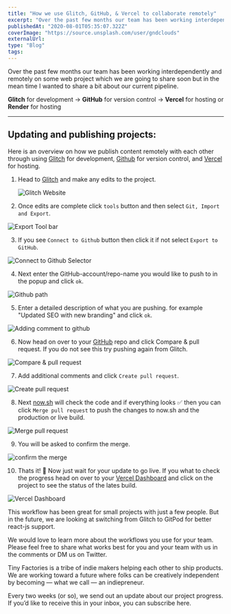 ```yaml
---
title: "How we use Glitch, GitHub, & Vercel to collaborate remotely"
excerpt: "Over the past few months our team has been working interdependently and remotely on some web project which we are going to share soon but in the mean time I wanted to share a bit about our current pipeline."
publishedAt: "2020-08-01T05:35:07.322Z"
coverImage: "https://source.unsplash.com/user/gndclouds"
externalUrl:
type: "Blog"
tags:
---
```


Over the past few months our team has been working interdependently and remotely on some web project which we are going to share soon but in the mean time I wanted to share a bit about our current pipeline.

**Glitch** for development → **GitHub** for version control → **Vercel** for hosting or **Render** for hosting

---

## Updating and publishing projects:

Here is an overview on how we publish content remotely with each other through using [Glitch](https://glitch.com) for development, [Github](https://glitch.com) for version control, and [Vercel](https://zeit.co/) for hosting.

1. Head to [Glitch](https://glitch.com/@tinyfactories) and make any edits to the project.

   ![Glitch Website](/img/glitch-github-vercel/ggv-0.jpeg)

2. Once edits are complete click `tools` button and then select `Git, Import and Export`.

![Export Tool bar](/img/glitch-github-vercel/ggv-1.jpeg)

3. If you see `Connect to Github` button then click it if not select `Export to GitHub`.

![Connect to Github Selector](/img/glitch-github-vercel/ggv-2.jpeg)

4. Next enter the GitHub-account/repo-name you would like to push to in the popup and click `ok`.

![Github path](/img/glitch-github-vercel/ggv-3.jpeg)

5. Enter a detailed description of what you are pushing. for example "Updated SEO with new branding" and click `ok`.

![Adding comment to github](/img/glitch-github-vercel/ggv-4.jpeg)

6. Now head on over to your [GitHub](https://github.com/tiny-factories) repo and click Compare & pull request. If you do not see this try pushing again from Glitch.

![Compare & pull request](/img/glitch-github-vercel/ggv-5.jpeg)

7. Add additional comments and click `Create pull request`.

![Create pull request](/img/glitch-github-vercel/ggv-6png)

8. Next [now.sh](http://now.sh) will check the code and if everything looks ✅ then you can click `Merge pull request` to push the changes to now.sh and the production or live build.

![Merge pull request](/img/glitch-github-vercel/ggv-7.jpeg)

9. You will be asked to confirm the merge.

![confirm the merge](/img/glitch-github-vercel/ggv-8.jpeg)

10. Thats it! 🎉 Now just wait for your update to go live. If you what to check the progress head on over to your [Vercel Dashboard](https://zeit.co/tiny-factories/tinyfactories) and click on the project to see the status of the lates build.

![Vercel Dashboard](/img/glitch-github-vercel/ggv-9.jpeg)

This workflow has been great for small projects with just a few people. But in the future, we are looking at switching from Glitch to GitPod for better react-js support.

We would love to learn more about the workflows you use for your team. Please feel free to share what works best for you and your team with us in the comments or DM us on Twitter.

Tiny Factories is a tribe of indie makers helping each other to ship products. We are working toward a future where folks can be creatively independent by becoming — what we call — an indiepreneur.

Every two weeks (or so), we send out an update about our project progress. If you’d like to receive this in your inbox, you can subscribe here.
